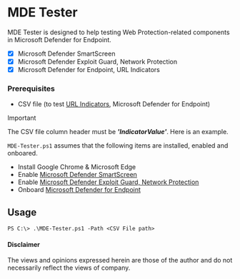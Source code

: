 # MDE Tester
MDE Tester is designed to help testing Web Protection-related components in Microsoft Defender for Endpoint. 
- [x] Microsoft Defender SmartScreen
- [x] Microsoft Defender Exploit Guard, Network Protection
- [x] Microsoft Defender for Endpoint, URL Indicators

### Prerequisites
- CSV file (to test [URL Indicators](https://learn.microsoft.com/en-us/microsoft-365/security/defender-endpoint/indicator-ip-domain?view=o365-worldwide), Microsoft Defender for Endpoint)
> [!Important]
> The CSV file column header must be ***'IndicatorValue'***. Here is an example.

`MDE-Tester.ps1` assumes that the following items are installed, enabled and onboared.
- Install Google Chrome & Microsoft Edge
- Enable [Microsoft Defender SmartScreen](https://learn.microsoft.com/en-us/windows/security/operating-system-security/virus-and-threat-protection/microsoft-defender-smartscreen/)
- Enable [Microsoft Defender Exploit Guard, Network Protection](https://learn.microsoft.com/en-us/microsoft-365/security/defender-endpoint/network-protection?view=o365-worldwide)
- Onboard [Microsoft Defender for Endpoint](https://learn.microsoft.com/en-us/microsoft-365/security/defender-endpoint/microsoft-defender-endpoint?view=o365-worldwide) 


## Usage
```
PS C:\> .\MDE-Tester.ps1 -Path <CSV File path>
```

#### Disclaimer
The views and opinions expressed herein are those of the author and do not necessarily reflect the views of company.
